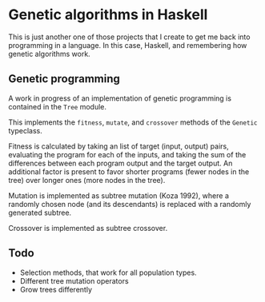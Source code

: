 # Genetic algorithms in Haskell

This is just another one of those projects that I create to get me back into programming in a language. In this case, Haskell, and remembering how genetic algorithms work.


## Genetic programming

A work in progress of an implementation of genetic programming is contained in the `Tree` module.

This implements the `fitness`, `mutate`, and `crossover` methods of the `Genetic` typeclass.

Fitness is calculated by taking an list of target (input, output) pairs, evaluating the program for each of the inputs, and taking the sum of the differences between each program output and the target output. An additional factor is present to favor shorter programs (fewer nodes in the tree) over longer ones (more nodes in the tree).

Mutation is implemented as subtree mutation (Koza 1992), where a randomly chosen node (and its descendants) is replaced with a randomly generated subtree.

Crossover is implemented as subtree crossover.

## Todo

* Selection methods, that work for all population types.
* Different tree mutation operators
* Grow trees differently